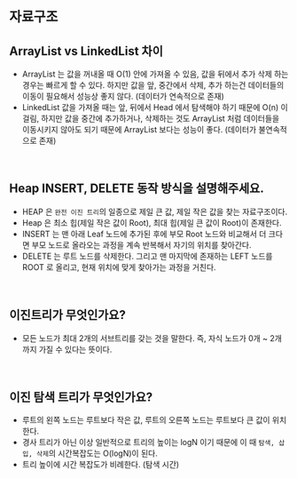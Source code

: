 # `자료구조`

## ArrayList vs LinkedList 차이

- ArrayList 는 값을 꺼내올 때 O(1) 안에 가져올 수 있음, 값을 뒤에서 추가 삭제 하는 경우는 빠르게 할 수 있다. 하지만 값을 앞, 중간에서 삭제, 추가 하는건 데이터들의 이동이 필요해서 성능상 좋지 않다. (데이터가 연속적으로 존재)
- LinkedList 값을 가져올 때는 앞, 뒤에서 Head 에서 탐색해야 하기 때문에 O(n) 이 걸림, 하지만 값을 중간에 추가하거나, 삭제하는 것도 ArrayList 처럼 데이터들을 이동시키지 않아도 되기 때문에 ArrayList 보다는 성능이 좋다. (데이터가 불연속적으로 존재)

<br>

## Heap INSERT, DELETE 동작 방식을 설명해주세요.

- HEAP 은 `완전 이진 트리`의 일종으로 제일 큰 값, 제일 작은 값을 찾는 자료구조이다.
- Heap 은 최소 힙(제일 작은 값이 Root), 최대 힙(제일 큰 값이 Root)이 존재한다. 
- INSERT 는 맨 아래 Leaf 노드에 추가된 후에 부모 Root 노드와 비교해서 더 크다면 부모 노드로 올라오는 과정을 계속 반복해서 자기의 위치를 찾아간다.
- DELETE 는 루트 노드를 삭제한다. 그리고 맨 마지막에 존재하는 LEFT 노드를 ROOT 로 올리고, 현재 위치에 맞게 찾아가는 과정을 거친다.

<br>

## 이진트리가 무엇인가요?

- 모든 노드가 최대 2개의 서브트리를 갖는 것을 말한다. 즉, 자식 노드가 0개 ~ 2개 까지 가질 수 있다는 뜻이다. 

<br>

## 이진 탐색 트리가 무엇인가요?

- 루트의 왼쪽 노드는 루트보다 작은 값, 루트의 오른쪽 노드는 루트보다 큰 값이 위치한다. 
- 경사 트리가 아닌 이상 일반적으로 트리의 높이는 logN 이기 때문에 이 때 `탐색, 삽입, 삭제`의 시간복잡도는 O(logN)이 된다.
- 트리 높이에 시간 복잡도가 비례한다. (탐색 시간)

<br>

